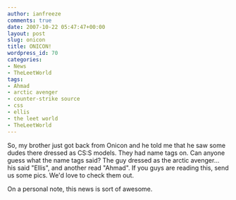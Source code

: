 ```yaml
---
author: ianfreeze
comments: true
date: 2007-10-22 05:47:47+00:00
layout: post
slug: onicon
title: ONICON!
wordpress_id: 70
categories:
- News
- TheLeetWorld
tags:
- Ahmad
- arctic avenger
- counter-strike source
- css
- ellis
- the leet world
- TheLeetWorld
---
```


So, my brother just got back from Onicon and he told me that he saw some dudes there dressed as CS:S models. They had name tags on. Can anyone guess what the name tags said? The guy dressed as the arctic avenger... his said "Ellis", and another read "Ahmad". If you guys are reading this, send us some pics. We'd love to check them out.

On a personal note, this news is sort of awesome.
